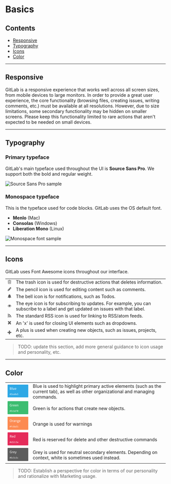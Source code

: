 # Basics

## Contents
* [Responsive](#responsive)
* [Typography](#typography)
* [Icons](#icons)
* [Color](#color)

---

## Responsive
GitLab is a responsive experience that works well across all screen sizes, from mobile devices to large monitors. In order to provide a great user experience, the core functionality (browsing files, creating issues, writing comments, etc.) must be available at all resolutions. However, due to size limitations, some secondary functionality may be hidden on smaller screens. Please keep this functionality limited to rare actions that aren't expected to be needed on small devices.

---

## Typography
### Primary typeface
GitLab's main typeface used throughout the UI is **Source Sans Pro**. We support both the bold and regular weight.

![Source Sans Pro sample](img/sourcesanspro-sample.png)


### Monospace typeface
This is the typeface used for code blocks. GitLab uses the OS default font.
- **Menlo** (Mac)
- **Consolas** (Windows)
- **Liberation Mono** (Linux)

![Monospace font sample](img/monospacefont-sample.png)

---

## Icons
GitLab uses Font Awesome icons throughout our interface.

| | |
| :-----------: | :---- |
| ![Trash icon](img/icon-trash.png) | The trash icon is used for destructive actions that deletes information. |
| ![Edit icon](img/icon-edit.png) | The pencil icon is used for editing content such as comments.|
| ![Notification icon](img/icon-notification.png) | The bell icon is for notifications, such as Todos. |
| ![Subscribe icon](img/icon-subscribe.png) | The eye icon is for subscribing to updates. For example, you can subscribe to a label and get updated on issues with that label. |
| ![RSS icon](img/icon-rss.png) | The standard RSS icon is used for linking to RSS/atom feeds. |
| ![Close icon](img/icon-close.png) | An 'x' is used for closing UI elements such as dropdowns. |
| ![Add icon](img/icon-add.png) | A plus is used when creating new objects, such as issues, projects, etc. |

> TODO: update this section, add more general guidance to icon usage and personality, etc.

---

## Color

| | |
| :------: | :------- |
| ![Blue](img/color-blue.png) | Blue is used to highlight primary active elements (such as the current tab), as well as other organizational and managing commands.|
| ![Green](img/color-green.png) | Green is for actions that create new objects. |
| ![Orange](img/color-orange.png) | Orange is used for warnings |
| ![Red](img/color-red.png) | Red is reserved for delete and other destructive commands |
| ![Grey](img/color-grey.png) | Grey is used for neutral secondary elements. Depending on context, white is sometimes used instead. |

> TODO: Establish a perspective for color in terms of our personality and rationalize with Marketing usage.

